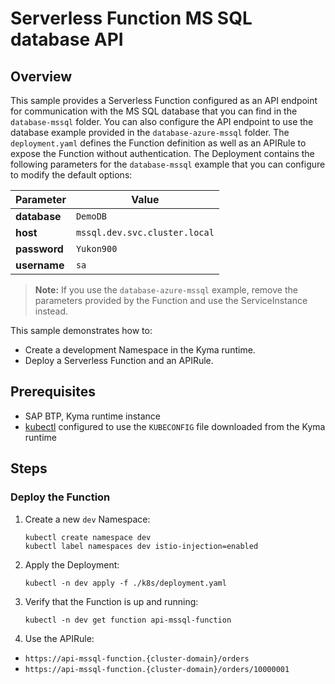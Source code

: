 # Serverless Function MS SQL database API

## Overview

This sample provides a Serverless Function configured as an API endpoint for communication with the MS SQL database that you can find in the `database-mssql` folder. You can also configure the API endpoint to use the database example provided in the `database-azure-mssql` folder. The `deployment.yaml` defines the Function definition as well as an APIRule to expose the Function without authentication. The Deployment contains the following parameters for the `database-mssql` example that you can configure to modify the default options:

| Parameter    | Value                         |
| ------------ | ----------------------------- |
| **database** | `DemoDB`                      |
| **host**     | `mssql.dev.svc.cluster.local` |
| **password** | `Yukon900`                    |
| **username** | `sa`                          |

> **Note:** If you use the `database-azure-mssql` example, remove the parameters provided by the Function and use the ServiceInstance instead.

This sample demonstrates how to:

- Create a development Namespace in the Kyma runtime.
- Deploy a Serverless Function and an APIRule.

## Prerequisites

- SAP BTP, Kyma runtime instance
- [kubectl](https://kubernetes.io/docs/tasks/tools/install-kubectl/) configured to use the `KUBECONFIG` file downloaded from the Kyma runtime

## Steps

### Deploy the Function

1. Create a new `dev` Namespace:

   ```shell script
   kubectl create namespace dev
   kubectl label namespaces dev istio-injection=enabled
   ```

2. Apply the Deployment:

   ```shell script
   kubectl -n dev apply -f ./k8s/deployment.yaml
   ```

3. Verify that the Function is up and running:

   ```shell script
   kubectl -n dev get function api-mssql-function
   ```

4. Use the APIRule:

- `https://api-mssql-function.{cluster-domain}/orders`
- `https://api-mssql-function.{cluster-domain}/orders/10000001`
